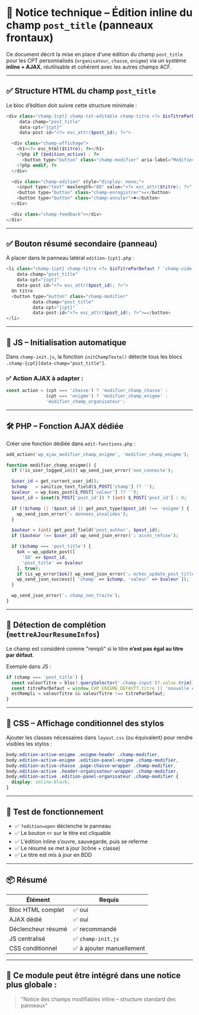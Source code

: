# 🧩 Notice technique – Édition inline du champ `post_title` (panneaux frontaux)

Ce document décrit la mise en place d'une édition du champ `post_title` pour les CPT personnalisés (`organisateur`, `chasse`, `enigme`) via un système **inline + AJAX**, réutilisable et cohérent avec les autres champs ACF.

---

## ✅ Structure HTML du champ `post_title`

Le bloc d’édition doit suivre cette structure minimale :

```php
<div class="champ-{cpt} champ-txt-editable champ-titre <?= $isTitreParDefaut ? 'champ-vide' : 'champ-rempli'; ?>"
     data-champ="post_title"
     data-cpt="{cpt}"
     data-post-id="<?= esc_attr($post_id); ?>">

  <div class="champ-affichage">
    <h1><?= esc_html($titre); ?></h1>
    <?php if ($edition_active) : ?>
      <button type="button" class="champ-modifier" aria-label="Modifier le titre">✏️</button>
    <?php endif; ?>
  </div>

  <div class="champ-edition" style="display: none;">
    <input type="text" maxlength="80" value="<?= esc_attr($titre); ?>" class="champ-input">
    <button type="button" class="champ-enregistrer">✓</button>
    <button type="button" class="champ-annuler">✖</button>
  </div>

  <div class="champ-feedback"></div>
</div>
```

---

## ✅ Bouton résumé secondaire (panneau)

À placer dans le panneau latéral `edition-{cpt}.php` :

```php
<li class="champ-{cpt} champ-titre <?= $isTitreParDefaut ? 'champ-vide' : 'champ-rempli'; ?>"
    data-champ="post_title"
    data-cpt="{cpt}"
    data-post-id="<?= esc_attr($post_id); ?>">
  Un titre
  <button type="button" class="champ-modifier"
          data-champ="post_title"
          data-cpt="{cpt}"
          data-post-id="<?= esc_attr($post_id); ?>">✏️</button>
</li>
```

---

## 🧠 JS – Initialisation automatique

Dans `champ-init.js`, la fonction `initChampTexte()` détecte tous les blocs `.champ-{cpt}[data-champ="post_title"]`.

### ✅ Action AJAX à adapter :

```js
const action = (cpt === 'chasse') ? 'modifier_champ_chasse' :
               (cpt === 'enigme') ? 'modifier_champ_enigme' :
               'modifier_champ_organisateur';
```

---

## 🛠️ PHP – Fonction AJAX dédiée

Créer une fonction dédiée dans `edit-functions.php` :

```php
add_action('wp_ajax_modifier_champ_enigme', 'modifier_champ_enigme');

function modifier_champ_enigme() {
  if (!is_user_logged_in()) wp_send_json_error('non_connecte');

  $user_id = get_current_user_id();
  $champ   = sanitize_text_field($_POST['champ'] ?? '');
  $valeur  = wp_kses_post($_POST['valeur'] ?? '');
  $post_id = isset($_POST['post_id']) ? (int) $_POST['post_id'] : 0;

  if (!$champ || !$post_id || get_post_type($post_id) !== 'enigme') {
    wp_send_json_error('⚠️ donnees_invalides');
  }

  $auteur = (int) get_post_field('post_author', $post_id);
  if ($auteur !== $user_id) wp_send_json_error('⚠️ acces_refuse');

  if ($champ === 'post_title') {
    $ok = wp_update_post([
      'ID' => $post_id,
      'post_title' => $valeur
    ], true);
    if (is_wp_error($ok)) wp_send_json_error('⚠️ echec_update_post_title');
    wp_send_json_success([ 'champ' => $champ, 'valeur' => $valeur ]);
  }

  wp_send_json_error('⚠️ champ_non_traite');
}
```

---

## 🎯 Détection de complétion (`mettreAJourResumeInfos`)

Le champ est considéré comme "rempli" si le titre **n’est pas égal au titre par défaut**.

Exemple dans JS :

```js
if (champ === 'post_title') {
  const valeurTitre = bloc?.querySelector('.champ-input')?.value.trim().toLowerCase();
  const titreParDefaut = window.CHP_ENIGME_DEFAUT?.titre || 'nouvelle énigme';
  estRempli = valeurTitre && valeurTitre !== titreParDefaut;
}
```

---

## 🎨 CSS – Affichage conditionnel des stylos

Ajouter les classes nécessaires dans `layout.css` (ou équivalent) pour rendre visibles les stylos :

```css
body.edition-active-enigme .enigme-header .champ-modifier,
body.edition-active-enigme .edition-panel-enigme .champ-modifier,
body.edition-active-chasse .page-chasse-wrapper .champ-modifier,
body.edition-active .header-organisateur-wrapper .champ-modifier,
body.edition-active .edition-panel-organisateur .champ-modifier {
  display: inline-block;
}
```

---

## 🧪 Test de fonctionnement

- ✅ `?edition=open` déclenche le panneau
- ✅ Le bouton ✏️ sur le titre est cliquable
- ✅ L'édition inline s’ouvre, sauvegarde, puis se referme
- ✅ Le résumé se met à jour (icône + classe)
- ✅ Le titre est mis à jour en BDD

---

## 📦 Résumé

| Élément            | Requis      |
|--------------------|-------------|
| Bloc HTML complet  | ✅ oui       |
| AJAX dédié         | ✅ oui       |
| Déclencheur résumé | ✅ recommandé |
| JS centralisé      | ✅ `champ-init.js` |
| CSS conditionnel   | ✅ à ajouter manuellement |

---

## 🧩 Ce module peut être intégré dans une notice plus globale :
> "Notice des champs modifiables inline – structure standard des panneaux"